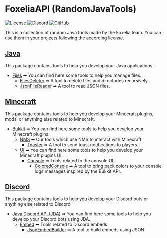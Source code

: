 # FoxeliaAPI (RandomJavaTools)

[![License](https://img.shields.io/badge/License-CC%20BY--SA%204.0-lightgrey.svg)](https://creativecommons.org/licenses/by-sa/4.0/)
[![Discord](https://img.shields.io/discord/341897164642975756?color=blue&label=Discord)](https://discord.foxelia.fr/)
[![GitHub](https://img.shields.io/github/stars/FoxeliaFR/RandomJavaTools?style=social)](https://github.com/FoxeliaFR/RandomJavaTools)

This is a collection of random Java tools made by the Foxelia team. You can use them in your projects following the according license.

## [Java](foxapi-core/src/fr/foxelia/tools/java)

This package contains tools to help you develop your Java applications.

* [Files](foxapi-core/src/fr/foxelia/tools/java/files) ➡ You can find here some tools to help you manage files.
    * [FilesDeleter](foxapi-core/src/fr/foxelia/tools/java/files/deleter) ➡ A tool to delete files and directories recursively.
    * [JsonFileReader](foxapi-core/src/fr/foxelia/tools/java/files/json/reader) ➡ A tool to read JSON files.

## [Minecraft](foxapi-core/src/fr/foxelia/tools/minecraft)

This package contains tools to help you develop your Minecraft plugins, mods, or anything else related to Minecraft.

* [Bukkit](foxapi-core/src/fr/foxelia/tools/minecraft/bukkit) ➡ You can find here some tools to help you develop your Minecraft plugins.
    * [NMS](foxapi-core/src/fr/foxelia/tools/minecraft/bukkit/nms) ➡ Our tools which use NMS to interact with Minecraft.
        * [Toaster](foxapi-core/src/fr/foxelia/tools/minecraft/bukkit/nms/toast) ➡ A tool to send toast notifications to players.
    * [UI](foxapi-core/src/fr/foxelia/tools/minecraft/bukkit/ui) ➡ You can find here some tools to help you develop your Minecraft plugins UI.
        * [Console](foxapi-core/src/fr/foxelia/tools/minecraft/bukkit/ui/console) ➡ Tools related to the console UI.
            * [ColoredConsole](foxapi-core/src/fr/foxelia/tools/minecraft/bukkit/ui/console/color) ➡ A tool to bring back colors to your console logs messages inspired by the Bukkit API.

## [Discord](foxapi-core/src/fr/foxelia/tools/discord)

This package contains tools to help you develop your Discord bots or anything else related to Discord.

* [Java Discord API (JDA)](foxapi-core/src/fr/foxelia/tools/discord/jda) ➡ You can find here some tools to help you develop your Discord bots using JDA.
    * [Embed](foxapi-core/src/fr/foxelia/tools/discord/jda/embed) ➡ Tools related to Discord embeds.
        * [JsonEmbedBuilder](foxapi-core/src/fr/foxelia/tools/discord/jda/embed/json) ➡ A tool to build embeds using JSON.
